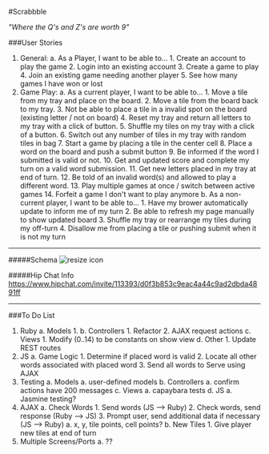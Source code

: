 #Scrabbble

_"Where the Q's and Z's are worth 9"_

###User Stories
1.	General:
	a. As a Player, I want to be able to...
		1. Create an account to play the game
		2. Login into an existing account
		3. Create a game to play
		4. Join an existing game needing another player
		5. See how many games I have won or lost
2. Game Play:
	a. As a current player, I want to be able to... 
		1. Move a tile from my tray and place on the board.
		2. Move a tile from the board back to my tray.
		3. Not be able to place a tile in a invalid spot on the board (existing letter / not on board)
		4. Reset my tray and return all letters to my tray with a click of button.
		5. Shuffle my tiles on my tray with a click of a button.
		6. Switch out any number of tiles in my tray with random tiles in bag
		7. Start a game by placing a tile in the center cell
		8. Place a word on the board and push a submit button
		9. Be informed if the word I submitted is valid or not.
		10. Get and updated score and complete my turn on a valid word submission.
		11. Get new letters placed in my tray at end of turn.
		12. Be told of an invalid word(s) and allowed to play a different word.
		13. Play multiple games at once / switch between active games
		14. Forfeit a game I don't want to play anymore
	b. As a non-current player, I want to be able to...
		1. Have my brower automatically update to inform me of my turn
		2. Be able to refresh my page manually to show updated board
		3. Shuffle my tray or rearrange my tiles during my off-turn
		4. Disallow me from placing a tile or pushing submit when it is not my turn			

---

#####Schema
![resize icon][2]

[2]: http://i.imgur.com/kEwF7C0.png

#####Hip Chat Info
https://www.hipchat.com/invite/113393/d0f3b853c9eac4a44c9ad2dbda4891ff

***

###To Do List
1. Ruby
	a. Models
		1. 
	b. Controllers
		1. Refactor
		2. AJAX request actions
	c. Views
		1. Modify (0..14) to be constants on show view
	d. Other
		1. Update REST routes
2. JS
	a. Game Logic
		1. Determine if placed word is valid
		2. Locate all other words associated with placed word
		3. Send all words to Serve using AJAX
3. Testing
	a. Models
		a. user-defined models
	b. Controllers
		a. confirm actions have 200 messages
	c. Views
		a. capaybara tests
	d. JS
		a. Jasmine testing?
4. AJAX
	a. Check Words
		1. Send words (JS --> Ruby)
		2. Check words, send response (Ruby --> JS)
		3. Prompt user, send additional data if necessary (JS --> Ruby)
			a. x, y, tile points, cell points?
	b. New Tiles
		1. Give player new tiles at end of turn
5. Multiple Screens/Ports
	a. ??	